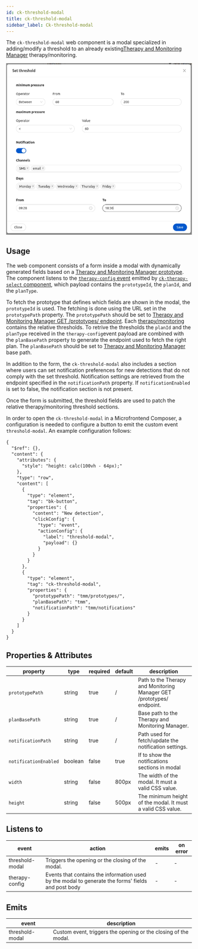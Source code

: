 ```yaml
---
id: ck-threshold-modal
title: ck-threshold-modal
sidebar_label: Ck-threshold-modal
---
```

The `ck-threshold-modal` web component is a modal specialized in adding/modify a threshold to an already existing[Therapy and Monitoring Manager](../../therapy-and-monitoring-manager/overview) therapy/monitoring.

![ck-threshold-modal](../img/ck-threshold-modal.png)
## Usage

The web component consists of a form inside a modal with dynamically generated fields based on a [Therapy and Monitoring Manager prototype](../../therapy-and-monitoring-manager/overview#prototypes). The component listens to the  [`therapy-config` event](../30_events.md#therapyconfig) emitted by [`ck-therapy-select` component](40_ck-therapy-select.md), which payload contains the `prototypeId`, the `planId`, and the `planType`. 

To fetch the prototype that defines which fields are shown in the modal, the `prototypeId` is used. The fetching is done using the URL set in the `prototypePath` property. The `prototypePath` should be set to [Therapy and Monitoring Manager GET /prototypes/ endpoint](../../therapy-and-monitoring-manager/usage#get-prototypes). 
Each [therapy/monitoring](../../therapy-and-monitoring-manager/overview#therapies) contains the relative thresholds. To retrive the thresholds the `planId` and the `planType` received in the `therapy-config`event payload are combined with the `planBasePath` property to generate the endpoint used to fetch the right plan. The `planBasePath` should be set to [Therapy and Monitoring Manager](../../therapy-and-monitoring-manager/overview) base path.

In addition to the form, the `ck-threshold-modal` also includes a section where users can set notification preferences for new detections that do not comply with the set threshold. Notification settings are retrieved from the endpoint specified in the `notificationPath` property. If `notificationEnabled` is set to false, the notification section is not present.

Once the form is submitted, the threshold fields are used to patch the relative therapy/monitoring threshold sections.

In order to open the `ck-threshold-modal` in a Microfrontend Composer, a configuration is needed to configure a button to emit the custom event `threshold-modal`. An example configuration follows: 

```
{
  "$ref": {},
  "content": {
    "attributes": {
      "style": "height: calc(100vh - 64px);"
    },
    "type": "row",
    "content": [
      {
        "type": "element",
        "tag": "bk-button",
        "properties": {
          "content": "New detection",
          "clickConfig": {
            "type": "event",
            "actionConfig": {
              "label": "threshold-modal",
              "payload": {}
            }
          }
        }
      },
      {
        "type": "element",
        "tag": "ck-threshold-modal",
        "properties": {
          "prototypePath": "tmm/prototypes/",
          "planBasePath": "tmm",
          "notificationPath": "tmm/notifications"
        }
      }
    ]
  }
}
```

## Properties & Attributes

| property | type | required | default | description |
|----------|------|----------|---------|-------------|
|`prototypePath`| string | true | / | Path to the Therapy and Monitoring Manager GET /prototypes/ endpoint. |
|`planBasePath`| string | true | / | Base path to the Therapy and Monitoring Manager. |
|`notificationPath`| string | true | / | Path used for fetch/update the notification settings. |
|`notificationEnabled`| boolean | false | true | If to show the notifications sections in modal |
|`width`| string | false | 800px | The width of the modal. It must a valid CSS value. |
|`height`| string | false | 500px | The minimum height of the modal. It must a valid CSS value. |

## Listens to

| event | action | emits | on error |
|-------|--------|-------|----------|
|threshold-modal| Triggers the opening or the closing of the modal. | - | - |
|therapy-config| Events that contains the information used by the modal to generate the forms' fields and post body | - | - |

## Emits

| event | description |
|-------|-------------|
|threshold-modal| Custom event, triggers the opening or the closing of the modal. |
